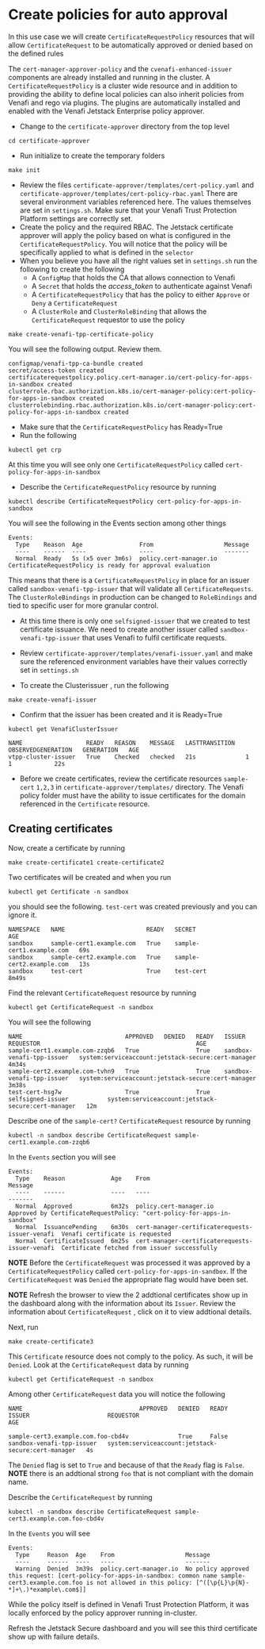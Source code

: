 # Create policies for auto approval

In this use case we will create `CertificateRequestPolicy` resources that will allow `CertificateRequest` to be automatically approved or denied based on the defined rules

The `cert-manager-approver-policy` and the `cvenafi-enhanced-issuer` components are already installed and running in the cluster. A `CertificateRequestPolicy` is a cluster wide resource and in addition to providing the ability to define local policies can also inherit policies from Venafi and rego via plugins. The plugins are automatically installed and enabled with the Venafi Jetstack Enterprise policy approver. 

- Change to the `certificate-approver` directory from the top level
```
cd certificate-approver
```  
- Run initialize to create the temporary folders
```
make init
```

- Review the files `certificate-approver/templates/cert-policy.yaml` and `certificate-approver/templates/cert-policy-rbac.yaml`
There are several environment variables referenced here. The values themselves are set in `settings.sh`. Make sure that your Venafi Trust Protection Platform settings are correctly set. 
- Create the policy and the required RBAC. The Jetstack certificate approver will apply the policy based on what is configured in the `CertificateRequestPolicy`. You will notice that the policy will be specifically applied to what is defined in the `selector`
- When you believe you have all the right values set in `settings.sh` run the following to create the following
  - A `ConfigMap` that holds the CA that allows connection to Venafi 
  - A `Secret` that holds the *access_token* to authenticate against Venafi 
  - A `CertificateRequestPolicy` that has the policy to either `Approve` or `Deny` a `CertificateRequest`
  - A `ClusterRole` and `ClusterRoleBinding` that allows the `CertificateRequest` requestor to use the policy
 ```
 make create-venafi-tpp-certificate-policy
 ```   
You will see the following output. Review them.
 ```
configmap/venafi-tpp-ca-bundle created
secret/access-token created
certificaterequestpolicy.policy.cert-manager.io/cert-policy-for-apps-in-sandbox created
clusterrole.rbac.authorization.k8s.io/cert-manager-policy:cert-policy-for-apps-in-sandbox created
clusterrolebinding.rbac.authorization.k8s.io/cert-manager-policy:cert-policy-for-apps-in-sandbox created
 ```
- Make sure that the `CertificateRequestPolicy` has Ready=True
- Run the following 
```
kubectl get crp
```
At this time you will see only one `CertificateRequestPolicy` called `cert-policy-for-apps-in-sandbox`
- Describe the `CertificateRequestPolicy` resource by running
```
kubectl describe CertificateRequestPolicy cert-policy-for-apps-in-sandbox
```
You will see the following in the Events section among other things
```
Events:
  Type    Reason  Age                From                    Message
  ----    ------  ----               ----                    -------
  Normal  Ready   5s (x5 over 3m6s)  policy.cert-manager.io  CertificateRequestPolicy is ready for approval evaluation
```
This means that there is a `CertificateRequestPolicy` in place for an issuer called `sandbox-venafi-tpp-issuer` that will validate all `CertificateRequests`. The `ClusterRoleBindings` in production can be changed to `RoleBindings` and tied to specific user for more granular control. 
- At this time there is only one `selfsigned-issuer` that we created to test certificate issuance. We need to create another issuer called `sandbox-venafi-tpp-issuer` that uses Venafi to fulfil certificate requests. 
- Review `certificate-approver/templates/venafi-issuer.yaml` and make sure the referenced environment variables have their values correctly set in `settings.sh`

- To create the Clusterissuer , run the following

```
make create-venafi-issuer
```
- Confirm that the issuer has been created and it is Ready=True
```
kubectl get VenafiClusterIssuer

NAME                  READY   REASON    MESSAGE   LASTTRANSITION   OBSERVEDGENERATION   GENERATION   AGE
vtpp-cluster-issuer   True    Checked   checked   21s              1                    1            22s
```

- Before we create certificates, review the certificate resources `sample-cert` `1,2,3` in `certificate-approver/templates/` directory. The Venafi policy folder must have the ability to issue certificates for the domain referenced in the `Certificate` resource. 

## Creating certificates

Now, create a certificate by running 
```
make create-certificate1 create-certificate2
```

Two certificates will be created and when you run 
```
kubectl get Certificate -n sandbox
```
you should see the following. `test-cert` was created previously and you can ignore it.  
```
NAMESPACE   NAME                       READY   SECRET                     AGE
sandbox     sample-cert1.example.com   True    sample-cert1.example.com   69s
sandbox     sample-cert2.example.com   True    sample-cert2.example.com   13s
sandbox     test-cert                  True    test-cert                  8m49s
```

Find the relevant `CertificateRequest` resource by running

```
kubectl get CertificateRequest -n sandbox
```
You will see the following
```
NAME                             APPROVED   DENIED   READY   ISSUER                      REQUESTOR                                            AGE
sample-cert1.example.com-zzqb6   True                True    sandbox-venafi-tpp-issuer   system:serviceaccount:jetstack-secure:cert-manager   4m34s
sample-cert2.example.com-tvhn9   True                True    sandbox-venafi-tpp-issuer   system:serviceaccount:jetstack-secure:cert-manager   3m38s
test-cert-hsg7w                  True                True    selfsigned-issuer           system:serviceaccount:jetstack-secure:cert-manager   12m
```

Describe one of the `sample-cert?` `CertificateRequest` resource by running
```
kubectl -n sandbox describe CertificateRequest sample-cert1.example.com-zzqb6 
```
In the `Events` section you will see 

```
Events:
  Type    Reason             Age    From                                            Message
  ----    ------             ----   ----                                            -------
  Normal  Approved           6m32s  policy.cert-manager.io                          Approved by CertificateRequestPolicy: "cert-policy-for-apps-in-sandbox"
  Normal  IssuancePending    6m30s  cert-manager-certificaterequests-issuer-venafi  Venafi certificate is requested
  Normal  CertificateIssued  6m25s  cert-manager-certificaterequests-issuer-venafi  Certificate fetched from issuer successfully
```

**NOTE** Before the `CertificateRequest` was processed it was approved by a `CertificateRequestPolicy` called `cert-policy-for-apps-in-sandbox`. If the `CertificateRequest` was `Denied` the appropriate flag would have been set. 

**NOTE** Refresh the browser to view the 2 addtional certificates show up in the dashboard along with the information about its `Issuer`. Review the information about `CertificateRequest` , click on it to view addtional details. 

Next, run 
```
make create-certificate3
```

This `Certificate` resource does not comply to the policy. As such, it will be `Denied`. Look at the `CertificateRequest` data by running
```
kubectl get CertificateRequest -n sandbox 
```
Among other `CertificateRequest` data you will notice the following

```
NAME                                 APPROVED   DENIED   READY   ISSUER                      REQUESTOR                                            AGE

sample-cert3.example.com.foo-cbd4v              True     False   sandbox-venafi-tpp-issuer   system:serviceaccount:jetstack-secure:cert-manager   4s
```
The `Denied` flag is set to `True` and because of that the `Ready` flag is `False`.  **NOTE** there is an addtional strong `foo` that is not compliant with the domain name. 

Describe the `CertificateRequest` by running

```
kubectl -n sandbox describe CertificateRequest sample-cert3.example.com.foo-cbd4v
```

In the `Events` you will see
```
Events:
  Type     Reason  Age    From                    Message
  ----     ------  ----   ----                    -------
  Warning  Denied  3m39s  policy.cert-manager.io  No policy approved this request: [cert-policy-for-apps-in-sandbox: common name sample-cert3.example.com.foo is not allowed in this policy: [^([\p{L}\p{N}-*]+\.)*example\.com$]]
```

While the policy itself is defined in Venafi Trust Protection Platform, it was locally enforced by the policy approver running in-cluster.

Refresh the Jetstack Secure dashboard and you will see this third certificate show up with failure details. 

